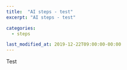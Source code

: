 ```yaml
---
title:  "AI steps - test"
excerpt: "AI steps - test"

categories:
  - steps

last_modified_at: 2019-12-22T09:00:00-00:00
---
```

Test
